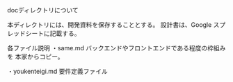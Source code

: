 docディレクトリについて

本ディレクトリには、開発資料を保存することとする。
設計書は、Google スプレッドシートに記載する。

各ファイル説明
・same.md
バックエンドやフロントエンドである程度の枠組みを
本家からコピー。

・youkenteigi.md
要件定義ファイル